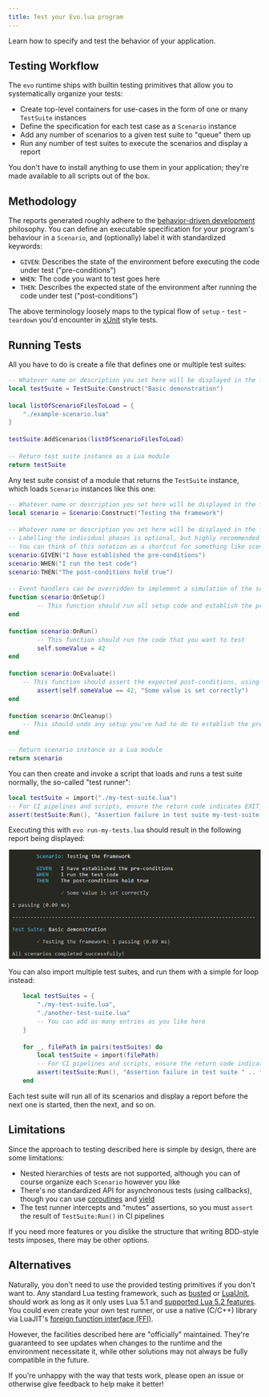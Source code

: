 ```yaml
---
title: Test your Evo.lua program
---
```


Learn how to specify and test the behavior of your application.

## Testing Workflow

The ``evo`` runtime ships with builtin testing primitives that allow you to systematically organize your tests:

* Create top-level containers for use-cases in the form of one or many ``TestSuite`` instances
* Define the specification for each test case as a ``Scenario`` instance
* Add any number of scenarios to a given test suite to "queue" them up
* Run any number of test suites to execute the scenarios and display a report

You don't have to install anything to use them in your application; they're made available to all scripts out of the box.

## Methodology

The reports generated roughly adhere to the [behavior-driven development](https://en.wikipedia.org/wiki/Behavior-driven_development) philosophy. You can define an executable specification for your program's behaviour in a ``Scenario``, and (optionally) label it with standardized keywords:

* ``GIVEN``: Describes the state of the environment before executing the code under test ("pre-conditions")
* ``WHEN``: The code you want to test goes here
* ``THEN``: Describes the expected state of the environment after running the code under test ("post-conditions")

The above terminology loosely maps to the typical flow of ``setup`` - ``test`` - ``teardown`` you'd encounter in [xUnit](https://en.wikipedia.org/wiki/XUnit) style tests.

## Running Tests

All you have to do is create a file that defines one or multiple test suites:

```lua title="my-test-suite.lua"
-- Whatever name or description you set here will be displayed in the final report
local testSuite = TestSuite:Construct("Basic demonstration")

local listOfScenarioFilesToLoad = {
	"./example-scenario.lua"
}

testSuite:AddScenarios(listOfScenarioFilesToLoad)

-- Return test suite instance as a Lua module
return testSuite
```

Any test suite consist of a module that returns the ``TestSuite`` instance, which loads ``Scenario`` instances like this one:

```lua title="example-scenario.lua"
-- Whatever name or description you set here will be displayed in the final report
local scenario = Scenario:Construct("Testing the framework")

-- Whatever name or description you set here will be displayed in the final report
-- Labelling the individual phases is optional, but highly recommended
-- You can think of this notation as a shortcut for something like scenario:SetLabel("GIVEN", "Your text")
scenario:GIVEN("I have established the pre-conditions")
scenario:WHEN("I run the test code")
scenario:THEN("The post-conditions hold true")

-- Event handlers can be overridden to implement a simulation of the scenario you're testing
function scenario:OnSetup()
		-- This function should run all setup code and establish the preconditions you expect
end

function scenario:OnRun()
		-- This function should run the code that you want to test
		self.someValue = 42
end

function scenario:OnEvaluate()
	-- This function should assert the expected post-conditions, using standard assertions
		assert(self.someValue == 42, "Some value is set correctly")
end

function scenario:OnCleanup()
	-- This should undo any setup you've had to do to establish the pre-conditions
end

-- Return scenario instance as a Lua module
return scenario
```

You can then create and invoke a script that loads and runs a test suite normally, the so-called "test runner":

```lua title="run-my-tests.lua"
local testSuite = import("./my-test-suite.lua")
-- For CI pipelines and scripts, ensure the return code indicates EXIT_FAILURE if at least one assertion has failed
assert(testSuite:Run(), "Assertion failure in test suite my-test-suite.lua")
```

Executing this with ``evo run-my-tests.lua`` should result in the following report being displayed:

![Screenshot of the BDD test output](bdd-test-output-example.png)

You can also import multiple test suites, and run them with a simple for loop instead:

```lua title="run-ALL-the-tests.lua"
	local testSuites = {
		"./my-test-suite.lua",
		"./another-test-suite.lua"
		-- You can add as many entries as you like here
	}

	for _, filePath in pairs(testSuites) do
		local testSuite = import(filePath)
		-- For CI pipelines and scripts, ensure the return code indicates EXIT_FAILURE if at least one assertion has failed
		assert(testSuite:Run(), "Assertion failure in test suite " .. filePath)
	end
```

Each test suite will run all of its scenarios and display a report before the next one is started, then the next, and so on.

## Limitations

Since the approach to testing described here is simple by design, there are some limitations:

* Nested hierarchies of tests are not supported, although you can of course organize each ``Scenario`` however you like
* There's no standardized API for asynchronous tests (using callbacks), though you can use [coroutines](https://www.lua.org/pil/9.1.html) and [yield](https://www.lua.org/manual/5.1/manual.html#pdf-coroutine.yield)
* The test runner intercepts and "mutes" assertions, so you must ``assert`` the result of ``TestSuite:Run()`` in CI pipelines

If you need more features or you dislike the structure that writing BDD-style tests imposes, there may be other options.

## Alternatives

Naturally, you don't need to use the provided testing primitives if you don't want to. Any standard Lua testing framework, such as [busted](https://github.com/Olivine-Labs/busted) or [LuaUnit](https://luarocks.org/modules/bluebird75/luaunit), should work as long as it only uses Lua 5.1 and [supported Lua 5.2 features](https://luajit.org/extensions.html). You could even create your own test runner, or use a native (C/C++) library via LuaJIT's [foreign function interface (FFI)](https://luajit.org/ext_ffi.html).

However, the facilities described here are "officially" maintained. They're guaranteed to see updates when changes to the runtime and the environment necessitate it, while other solutions may not always be fully compatible in the future.

If you're unhappy with the way that tests work, please open an issue or otherwise give feedback to help make it better!
